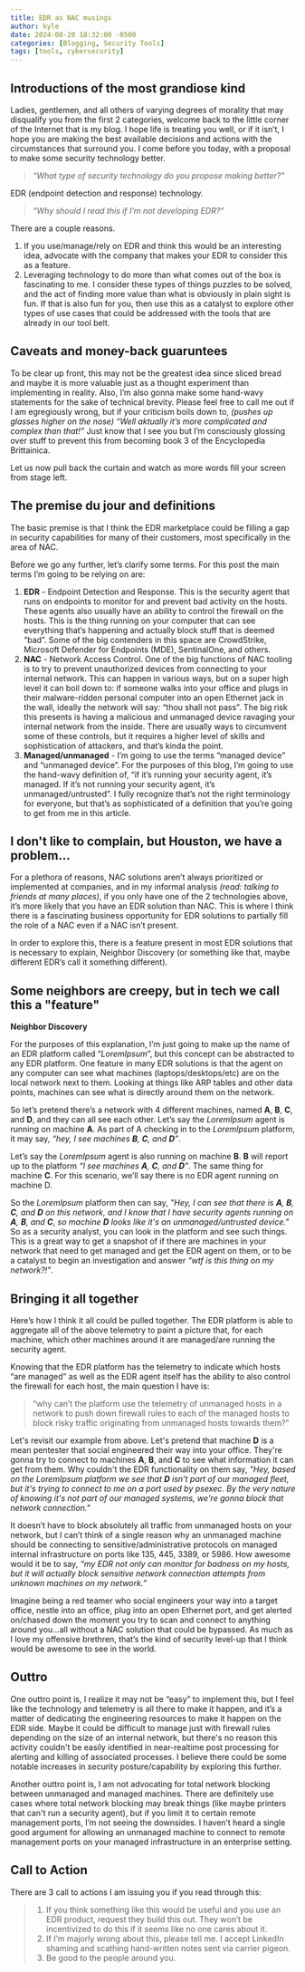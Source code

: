 ```yaml
---
title: EDR as NAC musings
author: kyle
date: 2024-08-20 18:32:00 -0500
categories: [Blogging, Security Tools]
tags: [tools, cybersecurity]
---
```


## Introductions of the most grandiose kind

Ladies, gentlemen, and all others of varying degrees of morality that may disqualify you from the first 2 categories, welcome back to the little corner of the Internet that is my blog. I hope life is treating you well, or if it isn’t, I hope you are making the best available decisions and actions with the circumstances that surround you. I come before you today, with a proposal to make some security technology better. 

> *“What type of security technology do you propose making better?”*

EDR (endpoint detection and response) technology. 

> *“Why should I read this if I’m not developing EDR?”*

There are a couple reasons. 

  1. If you use/manage/rely on EDR and think this would be an interesting idea, advocate with the company that makes your EDR to consider this as a feature.
  2. Leveraging technology to do more than what comes out of the box is fascinating to me. I consider these types of things puzzles to be solved, and the act of finding more value than what is obviously in plain sight is fun. If that is also fun for you, then use this as a catalyst to explore other types of use cases that could be addressed with the tools that are already in our tool belt.


## Caveats and money-back guaruntees

To be clear up front, this may not be the greatest idea since sliced bread and maybe it is more valuable just as a thought experiment than implementing in reality. Also, I’m also gonna make some hand-wavy statements for the sake of technical brevity.  Please feel free to call me out if I am egregiously wrong, but if your criticism boils down to, *(pushes up glasses higher on the nose) “Well aktually it’s more complicated and complex than that!”* Just know that I see you but I’m consciously glossing over stuff to prevent this from becoming book 3 of the Encyclopedia Brittainica. 

Let us now pull back the curtain and watch as more words fill your screen from stage left.

## The premise du jour and definitions

The basic premise is that I think the EDR marketplace could be filling a gap in security capabilities for many of their customers, most specifically in the area of NAC.

Before we go any further, let’s clarify some terms. For this post the main terms I’m going to be relying on are:

  1. **EDR** - Endpoint Detection and Response. This is the security agent that runs on endpoints to monitor for and prevent bad activity on the hosts. These agents also usually have an ability to control the firewall on the hosts. This is the thing running on your computer that can see everything that’s happening and actually block stuff that is deemed “bad”. Some of the big contenders in this space are CrowdStrike, Microsoft Defender for Endpoints (MDE), SentinalOne, and others.
  2. **NAC** - Network Access Control. One of the big functions of NAC tooling is to try to prevent unauthorized devices from connecting to your internal network. This can happen in various ways, but on a super high level it can boil down to: if someone walks into your office and plugs in their malware-ridden personal computer into an open Ethernet jack in the wall, ideally the network will say: “thou shall not pass”.  The big risk this presents is having a malicious and unmanaged device ravaging your internal network from the inside.  There are usually ways to circumvent some of these controls, but it requires a higher level of skills and sophistication of attackers, and that’s kinda the point.
  3. **Managed/unmanaged** - I’m going to use the terms “managed device” and “unmanaged device”.  For the purposes of this blog, I’m going to use the hand-wavy definition of, “if it’s running your security agent, it’s managed. If it’s not running your security agent, it’s unmanaged/untrusted”. I fully recognize that’s not the right terminology for everyone, but that’s as sophisticated of a definition that you’re going to get from me in this article.

## I don't like to complain, but Houston, we have a problem...

For a plethora of reasons, NAC solutions aren’t always prioritized or implemented at companies, and in my informal analysis *(read: talking to friends at many places)*, if you only have one of the 2 technologies above, it’s more likely that you have an EDR solution than NAC.  This is where I think there is a fascinating business opportunity for EDR solutions to partially fill the role of a NAC even if a NAC isn’t present.

In order to explore this, there is a feature present in most EDR solutions that is necessary to explain, Neighbor Discovery (or something like that, maybe different EDR’s call it something different). 

## Some neighbors are creepy, but in tech we call this a "feature"

**Neighbor Discovery**

For the purposes of this explanation, I’m just going to make up the name of an EDR platform called “*LoremIpsum*”, but this concept can be abstracted to any EDR platform. One feature in many EDR solutions is that the agent on any computer can see what machines (laptops/desktops/etc) are on the local network next to them. Looking at things like ARP tables and other data points, machines can see what is directly around them on the network.

So let’s pretend there’s a network with 4 different machines, named **A**, **B**, **C**, and **D**, and they can all see each other. Let’s say the *LoremIpsum* agent is running on machine **A**. As part of A checking in to the *LoremIpsum* platform, it may say, *“hey, I see machines **B**, **C**, and **D**”*. 



Let’s say the *LoremIpsum* agent is also running on machine **B**. **B** will report up to the platform *“I see machines **A**, **C**, and **D**”*. The same thing for machine **C**.  For this scenario, we’ll say there is no EDR agent running on machine D. 



So the *LoremIpsum* platform then can say, *"Hey, I can see that there is **A**, **B**, **C**, and **D** on this network, and I know that I have security agents running on **A**, **B**, and **C**, so machine **D** looks like it's an unmanaged/untrusted device."* So as a security analyst, you can look in the platform and see such things. This is a great way to get a snapshot of if there are machines in your network that need to get managed and get the EDR agent on them, or to be a catalyst to begin an investigation and answer *“wtf is this thing on my network?!”*. 

## Bringing it all together

Here’s how I think it all could be pulled together. The EDR platform is able to aggregate all of the above telemetry to paint a picture that, for each machine, which other machines around it are managed/are running the security agent. 

Knowing that the EDR platform has the telemetry to indicate which hosts “are managed” as well as the EDR agent itself has the ability to also control the firewall for each host, the main question I have is: 

> “why can’t the platform use the telemetry of unmanaged hosts in a network to push down firewall rules to each of the managed hosts to block risky traffic originating from unmanaged hosts towards them?” 

Let's revisit our example from above. Let's pretend that machine **D** is a mean pentester that social engineered their way into your office. They're gonna try to connect to machines **A**, **B**, and **C** to see what information it can get from them. Why couldn't the EDR functionality on them say, *"Hey, based on the LoremIpsum platform we see that **D** isn't part of our managed fleet, but it's trying to connect to me on a port used by psexec. By the very nature of knowing it's not part of our managed systems, we're gonna block that network connection."*

It doesn’t have to block absolutely all traffic from unmanaged hosts on your network, but I can’t think of a single reason why an unmanaged machine should be connecting to sensitive/administrative protocols on managed internal infrastructure on ports like 135, 445, 3389, or 5986. How awesome would it be to say, *“my EDR not only can monitor for badness on my hosts, but it will actually block sensitive network connection attempts from unknown machines on my network.”*  

Imagine being a red teamer who social engineers your way into a target office, nestle into an office, plug into an open Ethernet port, and get alerted on/chased down the moment you try to scan and connect to anything around you…all without a NAC solution that could be bypassed.  As much as I love my offensive brethren, that’s the kind of security level-up that I think would be awesome to see in the world.

## Outtro 

One outtro point is, I realize it may not be “easy” to implement this, but I feel like the technology and telemetry is all there to make it happen, and it’s a matter of dedicating the engineering resources to make it happen on the EDR side. Maybe it could be difficult to manage just with firewall rules depending on the size of an internal network, but there's no reason this activity couldn't be easily identified in near-realtime post processing for alerting and killing of associated processes. I believe there could be some notable increases in security posture/capability by exploring this further.

Another outtro point is, I am not advocating for total network blocking between unmanaged and managed machines. There are definitely use cases where total network blocking may break things (like maybe printers that can't run a security agent), but if you limit it to certain remote management ports, I’m not seeing the downsides. I haven’t heard a single good argument for allowing an unmanaged machine to connect to remote management ports on your managed infrastructure in an enterprise setting. 

## Call to Action

There are 3 call to actions I am issuing you if you read through this:

>
> 1. If you think something like this would be useful and you use an EDR product, request they build this out. They won’t be incentivized to do this if it seems like no one cares about it.
> 2. If I’m majorly wrong about this, please tell me. I accept LinkedIn shaming and scathing hand-written notes sent via carrier pigeon.
> 3. Be good to the people around you.  
>
